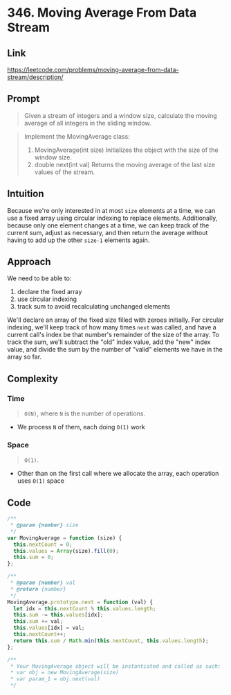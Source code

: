 # 346. Moving Average From Data Stream

## Link

https://leetcode.com/problems/moving-average-from-data-stream/description/

## Prompt

> Given a stream of integers and a window size, calculate the moving average of all integers in the sliding window.

> Implement the MovingAverage class:
>
> 1. MovingAverage(int size) Initializes the object with the size of the window size.
> 2. double next(int val) Returns the moving average of the last size values of the stream.

## Intuition

Because we're only interested in at most `size` elements at a time, we can use a fixed array using circular indexing to replace elements. Additionally, because only one element changes at a time, we can keep track of the current sum, adjust as necessary, and then return the average without having to add up the other `size-1` elements again.

## Approach

We need to be able to:

1. declare the fixed array
2. use circular indexing
3. track sum to avoid recalculating unchanged elements

We'll declare an array of the fixed size filled with zeroes initially.
For circular indexing, we'll keep track of how many times `next` was called, and have a current call's index be that number's remainder of the size of the array.
To track the sum, we'll subtract the "old" index value, add the "new" index value, and divide the sum by the number of "valid" elements we have in the array so far.

## Complexity

### Time

> `O(N)`, where `N` is the number of operations.

- We process `N` of them, each doing `O(1)` work

### Space

> `O(1)`.

- Other than on the first call where we allocate the array, each operation uses `O(1)` space

## Code

```js
/**
 * @param {number} size
 */
var MovingAverage = function (size) {
  this.nextCount = 0;
  this.values = Array(size).fill(0);
  this.sum = 0;
};

/**
 * @param {number} val
 * @return {number}
 */
MovingAverage.prototype.next = function (val) {
  let idx = this.nextCount % this.values.length;
  this.sum -= this.values[idx];
  this.sum += val;
  this.values[idx] = val;
  this.nextCount++;
  return this.sum / Math.min(this.nextCount, this.values.length);
};

/**
 * Your MovingAverage object will be instantiated and called as such:
 * var obj = new MovingAverage(size)
 * var param_1 = obj.next(val)
 */
```
